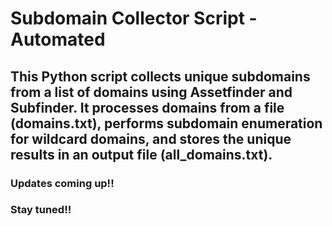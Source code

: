 # Subdomain Collector Script - Automated

## This Python script collects unique subdomains from a list of domains using Assetfinder and Subfinder. It processes domains from a file (domains.txt), performs subdomain enumeration for wildcard domains, and stores the unique results in an output file (all_domains.txt).

### Updates coming up!!
### Stay tuned!!